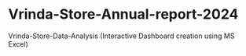 # Vrinda-Store-Annual-report-2024
Vrinda-Store-Data-Analysis (Interactive Dashboard creation using MS Excel)
